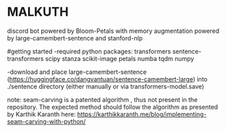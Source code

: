 # MALKUTH
discord bot powered by Bloom-Petals with memory augmentation powered by large-camembert-sentence and stanford-nlp

#getting started
-required python packages:
transformers
sentence-transformers
scipy
stanza
scikit-image
petals
numba
tqdm
numpy

-download and place large-camembert-sentence (https://huggingface.co/dangvantuan/sentence-camembert-large) into ./sentence directory
(either manually or via transformers-model.save)

note: seam-carving is a patented algorithm , thus not present in the repository. The expected method should follow the algorithm as presented by Karthik Karanth here:
https://karthikkaranth.me/blog/implementing-seam-carving-with-python/
